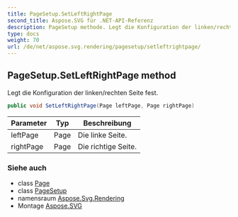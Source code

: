 ```yaml
---
title: PageSetup.SetLeftRightPage
second_title: Aspose.SVG für .NET-API-Referenz
description: PageSetup methode. Legt die Konfiguration der linken/rechten Seite fest.
type: docs
weight: 70
url: /de/net/aspose.svg.rendering/pagesetup/setleftrightpage/
---
```

## PageSetup.SetLeftRightPage method

Legt die Konfiguration der linken/rechten Seite fest.

```csharp
public void SetLeftRightPage(Page leftPage, Page rightPage)
```

| Parameter | Typ | Beschreibung |
| --- | --- | --- |
| leftPage | Page | Die linke Seite. |
| rightPage | Page | Die richtige Seite. |

### Siehe auch

* class [Page](../../../aspose.svg.drawing/page/)
* class [PageSetup](../)
* namensraum [Aspose.Svg.Rendering](../../pagesetup/)
* Montage [Aspose.SVG](../../../)


